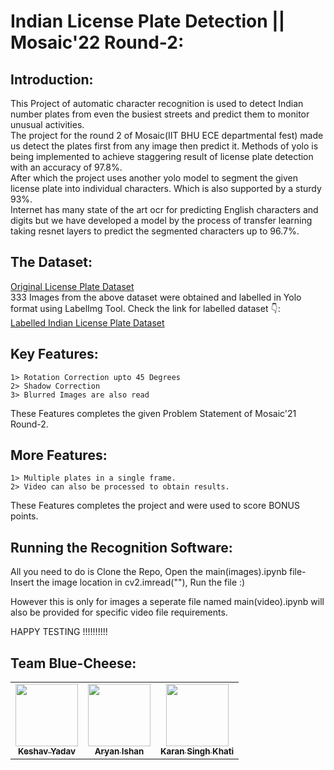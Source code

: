 # Indian License Plate Detection || Mosaic'22 Round-2:
## Introduction:
This Project of automatic character recognition is used to detect Indian number plates from even the busiest streets and predict them to monitor unusual activities.<br/>
The project for the round 2 of Mosaic(IIT BHU ECE departmental fest) made us detect the plates first from any image then predict it. Methods of yolo is being implemented to achieve staggering result of license plate detection with an accuracy of 97.8%.<br/>
After which the project uses another yolo model to segment the given license plate into individual characters. Which is also supported by a sturdy 93%.<br/>
Internet has many state of the art ocr for predicting English characters and digits but we have developed a model by the process of transfer learning taking resnet layers to predict the segmented characters up to 96.7%.<br/>

## The Dataset:
[Original License Plate Dataset](https://www.kaggle.com/thamizhsterio/indian-license-plates "LP dataset")<br/>
333 Images from the above dataset were obtained and labelled in Yolo format using LabelImg Tool.
Check the link for labelled dataset 👇:<br/>
[Labelled Indian License Plate Dataset](https://www.kaggle.com/thekeh/indian-license-plate-letter-segmentation-dataset "Labelled Dataset")

## Key Features:
	1> Rotation Correction upto 45 Degrees
	2> Shadow Correction 
	3> Blurred Images are also read
These Features completes the given Problem Statement of Mosaic'21 Round-2.

## More Features:
	1> Multiple plates in a single frame.
	2> Video can also be processed to obtain results.
These Features completes the project and were used to score BONUS points.
	
## Running the Recognition Software:
All you need to do is Clone the Repo, Open the main(images).ipynb file-
Insert the image location in cv2.imread("<location>"),
Run the file :)
  
However this is only for images a seperate file named main(video).ipynb
  will also be provided for specific video file requirements.

HAPPY TESTING !!!!!!!!!!



## Team Blue-Cheese:

<table>
   <td align="center">
      <a href="https://github.com/TheKeH20">
         <img src="https://avatars.githubusercontent.com/u/60650819?v=4" width="100px;" alt=""/>
         <br />
         <sub>
            <b>Keshav Yadav</b>
         </sub>
      </a>
      <br />
   </td>
   <td align="center">
      <a href="https://github.com/aryanishan1001">
         <img src="https://avatars.githubusercontent.com/u/54237311?v=4" width="100px;" alt=""/>
         <br />
         <sub>
            <b>Aryan Ishan</b>
         </sub>
      </a>
      <br />
   </td>
   <td align="center">
      <a href="https://github.com/karanskhati">
         <img src="https://avatars.githubusercontent.com/u/77573210?v=4" width="100px;" alt=""/>
         <br />
         <sub>
            <b>Karan Singh Khati</b>
         </sub>
      </a>
      <br />
   </td>
</table>
